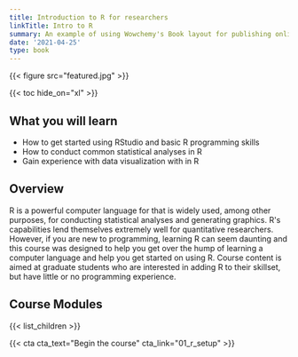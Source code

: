 ```yaml
---
title: Introduction to R for researchers
linkTitle: Intro to R
summary: An example of using Wowchemy's Book layout for publishing online courses.
date: '2021-04-25'
type: book
---
```


{{< figure src="featured.jpg" >}}

{{< toc hide_on="xl" >}}

## What you will learn

- How to get started using RStudio and basic R programming skills
- How to conduct common statistical analyses in R
- Gain experience with data visualization with in R

## Overview

R is a powerful computer language for that is widely used, among other purposes, for conducting statistical analyses and generating graphics. R's capabilities lend themselves extremely well for quantitative researchers. However, if you are new to programming, learning R can seem daunting and this course was designed to help you get over the hump of learning a computer language and help you get started on using R. Course content is aimed at graduate students who are interested in adding R to their skillset, but have little or no programming experience.

## Course Modules




{{< list_children >}}

<!-- ## Meet your instructor
{{< mention "admin" >}}

## FAQs
{{< spoiler text="Are there prerequisites?" >}}
There are no prequisites, but a background in upper division or graduate level statistics will come in handy.
{{< /spoiler >}}

{{< spoiler text="How often do the courses run?" >}}
Continuously, at your own pace.
{{< /spoiler >}} -->

{{< cta cta_text="Begin the course" cta_link="01_r_setup" >}}
